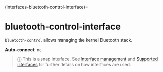 (interfaces-bluetooth-control-interface)=
# bluetooth-control-interface

`bluetooth-control` allows managing the kernel Bluetooth stack.

**Auto-connect**: no

> ⓘ  This is a snap interface. See [Interface management](/) and [Supported interfaces](/interfaces/index) for further details on how interfaces are used.

